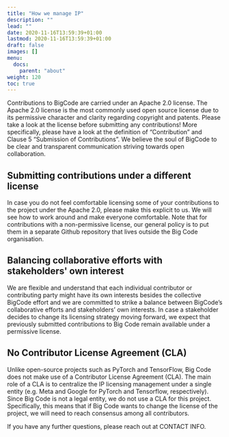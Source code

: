 ```yaml
---
title: "How we manage IP"
description: ""
lead: ""
date: 2020-11-16T13:59:39+01:00
lastmod: 2020-11-16T13:59:39+01:00
draft: false
images: []
menu:
  docs:
    parent: "about"
weight: 120
toc: true
---
```


Contributions to BigCode are carried under an Apache 2.0 license. The Apache 2.0 license is the most commonly used open source license due to its permissive character and clarity regarding copyright and patents. Please take a look at the license before submitting any contributions! More specifically, please have a look at the definition of “Contribution” and Clause 5 “Submission of Contributions”. We believe the soul of BigCode to be clear and transparent communication striving towards open collaboration. 

## Submitting contributions under a different license
In case you do not feel comfortable licensing some of your contributions to the project under the Apache 2.0, please make this explicit to us. We will see how to work around and make everyone comfortable. Note that for contributions with a non-permissive license, our general policy is to put them in a separate Github repository that lives outside the Big Code organisation.

## Balancing collaborative efforts with stakeholders' own interest
We are flexible and understand that each individual contributor or contributing party might have its own interests besides the collective BigCode effort and we are committed to strike a balance between BigCode’s collaborative efforts and stakeholders’ own interests. In case a stakeholder decides to change its licensing strategy moving forward, we expect that previously submitted contributions to Big Code remain available under a permissive license. 

## No Contributor License Agreement (CLA)
Unlike open-source projects such as PyTorch and TensorFlow, Big Code does not make use of a Contributor License Agreement (CLA). The main role of a CLA is to centralize the IP licensing management under a single entity (e.g. Meta and Google for PyTorch and Tensorflow, respectively). Since Big Code is not a legal entity, we do not use a CLA for this project. Specifically, this means that if Big Code wants to change the license of the project, we will need to reach consensus among all contributors. 

If you have any further questions, please reach out at CONTACT INFO. 